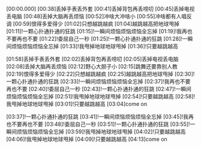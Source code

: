 [00:00.000]
[00:38]丢掉手表丢外套
[00:41]丢掉背包再丢唠叨
[00:45]丢掉电视丢电脑
[00:48]丢掉大脑再丢烦恼
[00:52]冲啥大冲啥小
[00:55]冲啥都有人唱反调
[00:59]恨得多爱得少
[01:02]只想越跳越疯
[01:04]越跳越高把地球甩掉
[01:11]!一颗心扑通扑通的狂跳
[01:15]!一瞬间烦恼烦恼烦恼全忘掉
[01:19]!我再也不要再也不要
[01:22]!委屈自己一秒
[01:25]!一颗心扑通扑通的狂跳
[01:28]!一瞬间烦恼烦恼烦恼全忘掉
[01:33]!我甩掉地球地球甩掉
[01:36]!只要越跳越高

[01:58]丢掉手表丢外套
[02:02]丢掉背包再丢唠叨
[02:05]丢掉电视丢电脑
[02:08]丢掉大脑再丢烦恼
[02:12]野心大胆子小
[02:15]跳舞还要靠别人教
[02:19]恨得多爱得少
[02:22]只想越跳越疯
[02:25]越跳越高把地球甩掉
[02:30]!一颗心扑通扑通的狂跳
[02:33]!一瞬间烦恼烦恼烦恼全忘掉
[02:37]!我再也不要再也不要
[02:40]!委屈自己一秒
[02:43]!一颗心扑通扑通的狂跳
[02:47]!一瞬间烦恼烦恼烦恼全忘掉
[02:51]!我甩掉地球地球甩掉
[02:54]!只要越跳越高
[02:58]!我甩掉地球地球甩掉
[03:01]!只要越跳越高
[03:04]come on

[03:37]!一颗心扑通扑通的狂跳
[03:41]!一瞬间烦恼烦恼烦恼全忘掉
[03:45]!我再也不要再也不要
[03:48]!委屈自己一秒
[03:51]!一颗心扑通扑通的狂跳
[03:55]!一瞬间烦恼烦恼烦恼全忘掉
[03:59]!我甩掉地球地球甩掉
[04:02]!只要越跳越高
[04:06]!我甩掉地球地球甩掉
[04:09]!只要越跳越高
[04:13]come on